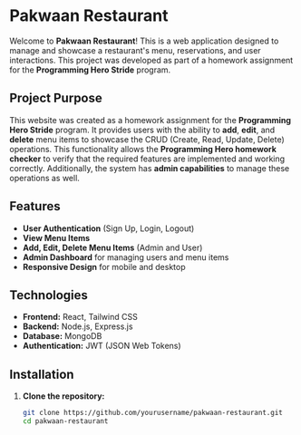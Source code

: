 # **Pakwaan Restaurant**

Welcome to **Pakwaan Restaurant**! This is a web application designed to manage and showcase a restaurant's menu, reservations, and user interactions. This project was developed as part of a homework assignment for the **Programming Hero Stride** program.


## **Project Purpose**

This website was created as a homework assignment for the **Programming Hero Stride** program. It provides users with the ability to **add**, **edit**, and **delete** menu items to showcase the CRUD (Create, Read, Update, Delete) operations. This functionality allows the **Programming Hero homework checker** to verify that the required features are implemented and working correctly. Additionally, the system has **admin capabilities** to manage these operations as well.


## **Features**

- **User Authentication** (Sign Up, Login, Logout)
- **View Menu Items**
- **Add, Edit, Delete Menu Items** (Admin and User)
- **Admin Dashboard** for managing users and menu items
- **Responsive Design** for mobile and desktop

## **Technologies**

- **Frontend:** React, Tailwind CSS
- **Backend:** Node.js, Express.js
- **Database:** MongoDB
- **Authentication:** JWT (JSON Web Tokens)

## **Installation**

1. **Clone the repository:**
   ```bash
   git clone https://github.com/yourusername/pakwaan-restaurant.git
   cd pakwaan-restaurant
